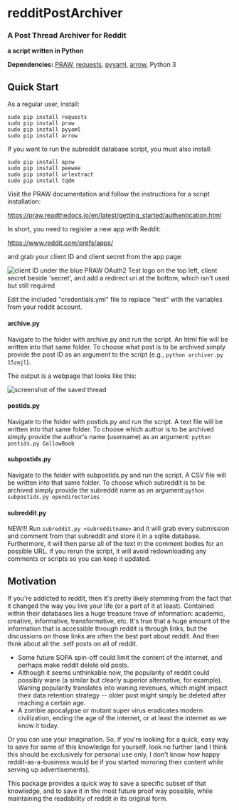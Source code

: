 # redditPostArchiver  #

### A Post Thread Archiver for Reddit ###

**a script written in Python**

**Dependencies:**
    [PRAW](https://github.com/praw-dev/praw),
    [requests](http://docs.python-requests.org/en/master/),
    [pyyaml](https://github.com/yaml/pyyaml),
    [arrow](http://arrow.readthedocs.io/en/latest/),
    Python 3

## Quick Start ##

As a regular user, install:

    sudo pip install requests
    sudo pip install praw
    sudo pip install pyyaml
    sudo pip install arrow

If you want to run the subreddit database script, you must also install:

    sudo pip install apsw
    sudo pip install peewee
    sudo pip install urlextract
    sudo pip install tqdm

Visit the PRAW documentation and follow the instructions for a script installation:

https://praw.readthedocs.io/en/latest/getting_started/authentication.html

In short, you need to register a new app with Reddit:

https://www.reddit.com/prefs/apps/

and grab your client ID and client secret from the app page:

![client ID under the blue PRAW OAuth2 Test logo on the top left, client secret beside 'secret', and add a redirect uri at the bottom, which isn't used but still required](https://raw.githubusercontent.com/pl77/redditPostArchiver/master/CreateApp.png "client ID under the blue PRAW OAuth2 Test logo on the top left, client secret beside 'secret', and add a redirect uri at the bottom, which isn't used but still required")

Edit the included "credentials.yml" file to replace "test" with the variables from your reddit account.

#### archive.py ####

Navigate to the folder with archive.py and run the script. An html file will be written into that same folder. To choose what post is to be archived simply provide the post ID as an argument to the script (e.g., `python archiver.py 15zmjl`).

The output is a webpage that looks like this:

![screenshot of the saved thread](https://raw.githubusercontent.com/pl77/redditPostArchiver/master/savedthread.png "screenshot of the saved thread")

#### postids.py ####

Navigate to the folder with postids.py and run the script. A text file will be written into that same folder. To choose which author is to be archived simply provide the author's name (username) as an argument: `python postids.py GallowBoob`

#### subpostids.py ####

Navigate to the folder with subpostids.py and run the script. A CSV file will be written into that same folder. To choose which subreddit is to be archived simply provide the subreddit name as an argument:`python subpostids.py opendirectories`

#### subreddit.py ####

NEW!!! Run `subreddit.py <subredditname>` and it will grab every submission and comment from that subreddit and store it in a sqlite database.  Furthermore, it will then parse all of the text in the comment bodies for an possible URL. if you rerun the script, it will avoid redownloading any comments or scripts so you can keep it updated.

## Motivation ##

If you're addicted to reddit, then it's pretty likely stemming from the fact that it changed the way you live your life (or a part of it at least). Contained within their databases lies a huge treasure trove of information: academic, creative, informative, transformative, etc. It's true that a huge amount of the information that is accessible through reddit is through links, but the discussions on those links are often the best part about reddit. And then think about all the .self posts on all of reddit.

* Some future SOPA spin-off could limit the content of the internet, and perhaps make reddit delete old posts. 
* Although it seems unthinkable now, the popularity of reddit could possibly wane (a similar but clearly superior alternative, for example). Waning popularity translates into waning revenues, which might impact their data retention strategy -- older post might simply be deleted after reaching a certain age.
* A zombie apocalypse or mutant super virus eradicates modern civilization, ending the age of the internet, or at least the internet as we know it today. 

Or you can use your imagination. So, if you're looking for a quick, easy way to save for some of this knowledge for yourself, look no further (and I think this should be exclusively for personal use only, I don't know how happy reddit-as-a-business would be if you started mirroring their content while serving up advertisements).

This package provides a quick way to save a specific subset of that knowledge, and to save it in the most future proof way possible, while maintaining the readability of reddit in its original form.



